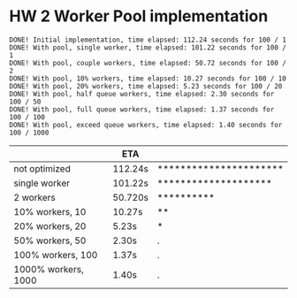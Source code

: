 # HW 2 Worker Pool implementation

```text
DONE! Initial implementation, time elapsed: 112.24 seconds for 100 / 1 
DONE! With pool, single worker, time elapsed: 101.22 seconds for 100 / 1 
DONE! With pool, couple workers, time elapsed: 50.72 seconds for 100 / 2 
DONE! With pool, 10% workers, time elapsed: 10.27 seconds for 100 / 10 
DONE! With pool, 20% workers, time elapsed: 5.23 seconds for 100 / 20 
DONE! With pool, half queue workers, time elapsed: 2.30 seconds for 100 / 50 
DONE! With pool, full queue workers, time elapsed: 1.37 seconds for 100 / 100 
DONE! With pool, exceed queue workers, time elapsed: 1.40 seconds for 100 / 1000 
```
|                     | ETA     |                        |
|---------------------|---------|------------------------|
| not optimized       | 112.24s | ********************** |
| single worker       | 101.22s | ********************   |
| 2 workers           | 50.720s | **********             |
| 10% workers, 10     | 10.27s  | **                     |
| 20% workers, 20     | 5.23s   | *                      |
| 50% workers, 50     | 2.30s   | .                      |
| 100% workers, 100   | 1.37s   | .                      |
| 1000% workers, 1000 | 1.40s   | .                      |
